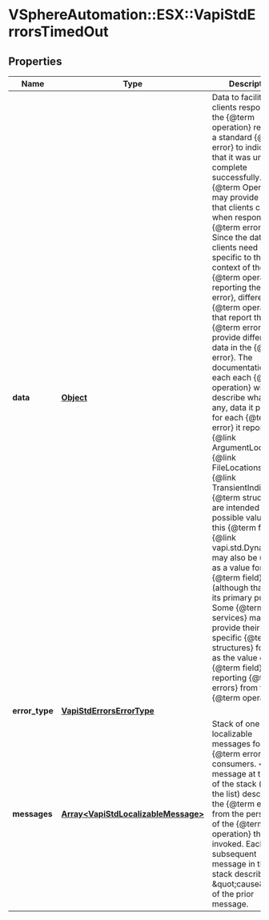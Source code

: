 # VSphereAutomation::ESX::VapiStdErrorsTimedOut

## Properties
Name | Type | Description | Notes
------------ | ------------- | ------------- | -------------
**data** | [**Object**](.md) | Data to facilitate clients responding to the {@term operation} reporting a standard {@term error} to indicating that it was unable to complete successfully. &lt;p&gt; {@term Operations} may provide data that clients can use when responding to {@term errors}.  Since the data that clients need may be specific to the context of the {@term operation} reporting the {@term error}, different {@term operations} that report the same {@term error} may provide different data in the {@term error}.  The documentation for each each {@term operation} will describe what, if any, data it provides for each {@term error} it reports. The {@link ArgumentLocations}, {@link FileLocations}, and {@link TransientIndication} {@term structures} are intended as possible values for this {@term field}.  {@link vapi.std.DynamicID} may also be useful as a value for this {@term field} (although that is not its primary purpose).  Some {@term services} may provide their own specific {@term structures} for use as the value of this {@term field} when reporting {@term errors} from their {@term operations}. | [optional] 
**error_type** | [**VapiStdErrorsErrorType**](VapiStdErrorsErrorType.md) |  | [optional] 
**messages** | [**Array&lt;VapiStdLocalizableMessage&gt;**](VapiStdLocalizableMessage.md) | Stack of one or more localizable messages for human {@term error} consumers. &lt;p&gt; The message at the top of the stack (first in the list) describes the {@term error} from the perspective of the {@term operation} the client invoked. Each subsequent message in the stack describes the \&quot;cause\&quot; of the prior message. | 


